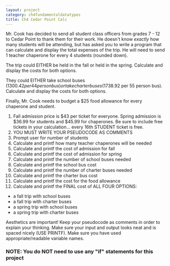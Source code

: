 ```yaml
---
layout: project
category: ch4fundamentaldatatypes
title: Ch4 Cedar Point Calc
---
```

Mr. Cook has decided to send all student class officers from grades 7 - 12 to Cedar Point to thank them for their work. He doesn't know *exactly* how many students will be attending, but has asked you to write a program that can  calculate and display the total expenses of the trip. He will need to send 1 teacher chaperone for every 4 students (rounded down).

The trip could EITHER be held in the fall or held in the spring. Calculate and display the costs for both options.

They could EITHER take school buses ($1300.42 per 44 person bus) or take charter buses ($1738.92 per 55 person bus). Calculate and display the costs for both options.

Finally, Mr. Cook needs to budget a $25 food allowance for every chaperone and student.

1. Fall admission price is $43 per ticket for everyone. Spring admission is $36.99 for students and $45.99 for chaperones. Be sure to include free tickets in your calculation... every 16th STUDENT ticket is free. 
1. YOU MUST WRITE YOUR PSEUDOCODE AS COMMENTS
1. Prompt user for number of students
1. Calculate and printf how many teacher chaperones will be needed
1. Calculate and printf the cost of admission for fall
1. Calculate and printf the cost of admission for spring
1. Calculate and printf the number of school buses needed
1. Calculate and printf the school bus cost
1. Calculate and printf the number of charter buses needed
1. Calculate and printf the charter bus cost
1. Calculate and printf the cost for the food allowance
1. Calculate and printf the FINAL cost of ALL FOUR OPTIONS:
  - a fall trip with school buses
  - a fall trip with charter buses
  - a spring trip with school buses
  - a spring trip with charter buses

Aesthetics are important! Keep your pseudocode as comments in order to explain your thinking. Make sure your input and output looks neat and is spaced nicely (USE PRINTF). Make sure you have used appropriate/readable variable names.

### NOTE: You do NOT need to use any "if" statements for this project
